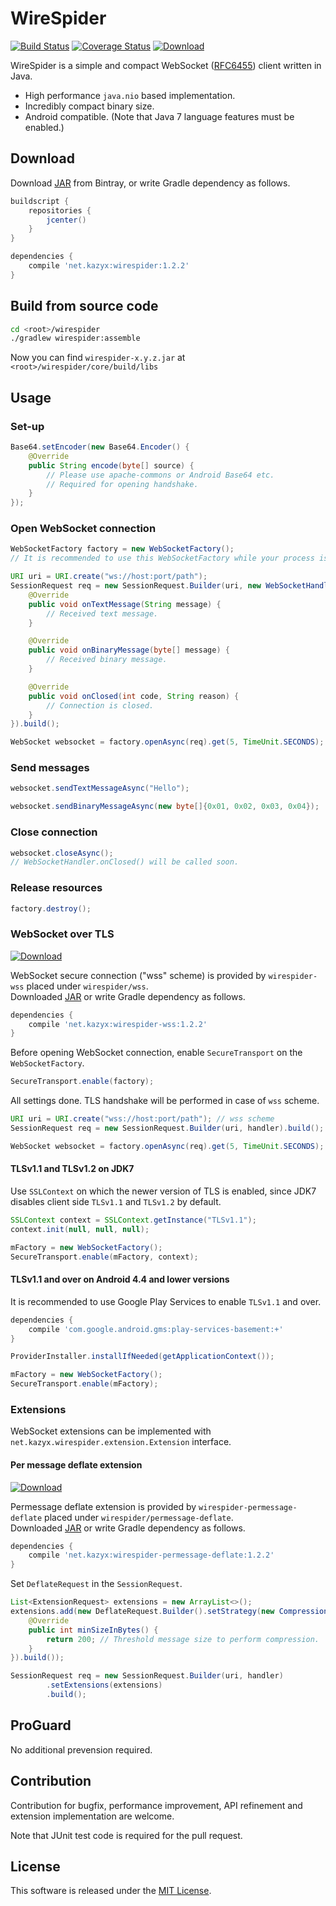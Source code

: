 WireSpider
=====
[![Build Status](https://travis-ci.org/kazyx/wirespider.svg?branch=master)](https://travis-ci.org/kazyx/wirespider)
[![Coverage Status](https://coveralls.io/repos/kazyx/wirespider/badge.svg?branch=master)](https://coveralls.io/r/kazyx/wirespider)
[![Download](https://api.bintray.com/packages/kazyx/maven/net.kazyx%3Awirespider/images/download.svg)](https://bintray.com/kazyx/maven/net.kazyx%3Awirespider/_latestVersion)

WireSpider is a simple and compact WebSocket ([RFC6455](http://tools.ietf.org/html/rfc6455)) client written in Java.

- High performance `java.nio` based implementation.
- Incredibly compact binary size.
- Android compatible. (Note that Java 7 language features must be enabled.)

## Download

Download [JAR](https://bintray.com/kazyx/maven/net.kazyx%3Awirespider) from Bintray,
or write Gradle dependency as follows.

```groovy
buildscript {
    repositories {
        jcenter()
    }
}

dependencies {
    compile 'net.kazyx:wirespider:1.2.2'
}
```

## Build from source code
```bash
cd <root>/wirespider
./gradlew wirespider:assemble
```
Now you can find `wirespider-x.y.z.jar` at `<root>/wirespider/core/build/libs`

## Usage

### Set-up
```java
Base64.setEncoder(new Base64.Encoder() {
    @Override
    public String encode(byte[] source) {
        // Please use apache-commons or Android Base64 etc.
        // Required for opening handshake.
    }
});
```

### Open WebSocket connection
```java
WebSocketFactory factory = new WebSocketFactory();
// It is recommended to use this WebSocketFactory while your process is alive.

URI uri = URI.create("ws://host:port/path");
SessionRequest req = new SessionRequest.Builder(uri, new WebSocketHandler() {
    @Override
    public void onTextMessage(String message) {
        // Received text message.
    }

    @Override
    public void onBinaryMessage(byte[] message) {
        // Received binary message.
    }

    @Override
    public void onClosed(int code, String reason) {
        // Connection is closed.
    }
}).build();

WebSocket websocket = factory.openAsync(req).get(5, TimeUnit.SECONDS);
```

### Send messages
```java
websocket.sendTextMessageAsync("Hello");
```
```java
websocket.sendBinaryMessageAsync(new byte[]{0x01, 0x02, 0x03, 0x04});
```

### Close connection
```java
websocket.closeAsync();
// WebSocketHandler.onClosed() will be called soon.
```

### Release resources
```java
factory.destroy();
```

### WebSocket over TLS

[ ![Download](https://api.bintray.com/packages/kazyx/maven/net.kazyx%3Awirespider-wss/images/download.svg) ](https://bintray.com/kazyx/maven/net.kazyx%3Awirespider-wss/_latestVersion)

WebSocket secure connection ("wss" scheme) is provided by `wirespider-wss` placed under `wirespider/wss`.  
Downloaded [JAR](https://bintray.com/kazyx/maven/net.kazyx%3Awirespider-wss)
or write Gradle dependency as follows.

```groovy
dependencies {
    compile 'net.kazyx:wirespider-wss:1.2.2'
}
```

Before opening WebSocket connection, enable `SecureTransport` on the `WebSocketFactory`.

```java
SecureTransport.enable(factory);
```

All settings done. TLS handshake will be performed in case of `wss` scheme.

```java
URI uri = URI.create("wss://host:port/path"); // wss scheme
SessionRequest req = new SessionRequest.Builder(uri, handler).build();

WebSocket websocket = factory.openAsync(req).get(5, TimeUnit.SECONDS); // This is a WebSocket over TLS
```

#### TLSv1.1 and TLSv1.2 on JDK7

Use `SSLContext` on which the newer version of TLS is enabled,
since JDK7 disables client side `TLSv1.1` and `TLSv1.2` by default.

```java
SSLContext context = SSLContext.getInstance("TLSv1.1");
context.init(null, null, null);

mFactory = new WebSocketFactory();
SecureTransport.enable(mFactory, context);
```

#### TLSv1.1 and over on Android 4.4 and lower versions

It is recommended to use Google Play Services to enable `TLSv1.1` and over.

```groovy
dependencies {
    compile 'com.google.android.gms:play-services-basement:+'
}
```

```java
ProviderInstaller.installIfNeeded(getApplicationContext());

mFactory = new WebSocketFactory();
SecureTransport.enable(mFactory);
```

### Extensions

WebSocket extensions can be implemented with `net.kazyx.wirespider.extension.Extension` interface.

#### Per message deflate extension

[ ![Download](https://api.bintray.com/packages/kazyx/maven/net.kazyx%3Awirespider-permessage-deflate/images/download.svg) ](https://bintray.com/kazyx/maven/net.kazyx%3Awirespider-permessage-deflate/_latestVersion)

Permessage deflate extension is provided by `wirespider-permessage-deflate` placed under `wirespider/permessage-deflate`.  
Downloaded [JAR](https://bintray.com/kazyx/maven/net.kazyx%3Awirespider-permessage-deflate)
or write Gradle dependency as follows.

```groovy
dependencies {
    compile 'net.kazyx:wirespider-permessage-deflate:1.2.2'
}
```

Set `DeflateRequest` in the `SessionRequest`.

```java
List<ExtensionRequest> extensions = new ArrayList<>();
extensions.add(new DeflateRequest.Builder().setStrategy(new CompressionStrategy() {
    @Override
    public int minSizeInBytes() {
        return 200; // Threshold message size to perform compression.
    }
}).build());

SessionRequest req = new SessionRequest.Builder(uri, handler)
        .setExtensions(extensions)
        .build();
```

## ProGuard

No additional prevension required.

## Contribution

Contribution for bugfix, performance improvement, API refinement and extension implementation are welcome.

Note that JUnit test code is required for the pull request.

## License

This software is released under the [MIT License](LICENSE).
